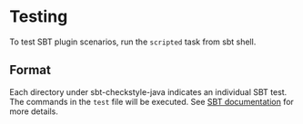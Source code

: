 # Testing

To test SBT plugin scenarios, run the `scripted` task from sbt shell.

## Format

Each directory under sbt-checkstyle-java indicates an individual SBT test.  The commands in the `test` file will be executed.  See [SBT documentation](https://www.scala-sbt.org/1.x/docs/Testing-sbt-plugins.html) for more details.
